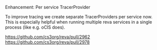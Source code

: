 Enhancement: Per service TracerProvider

To improve tracing we create separate TracerProviders per service now.
This is especially helpful when running multiple reva services in a single
process (like e.g. oCIS does).

https://github.com/cs3org/reva/pull/2962
https://github.com/cs3org/reva/pull/2978

